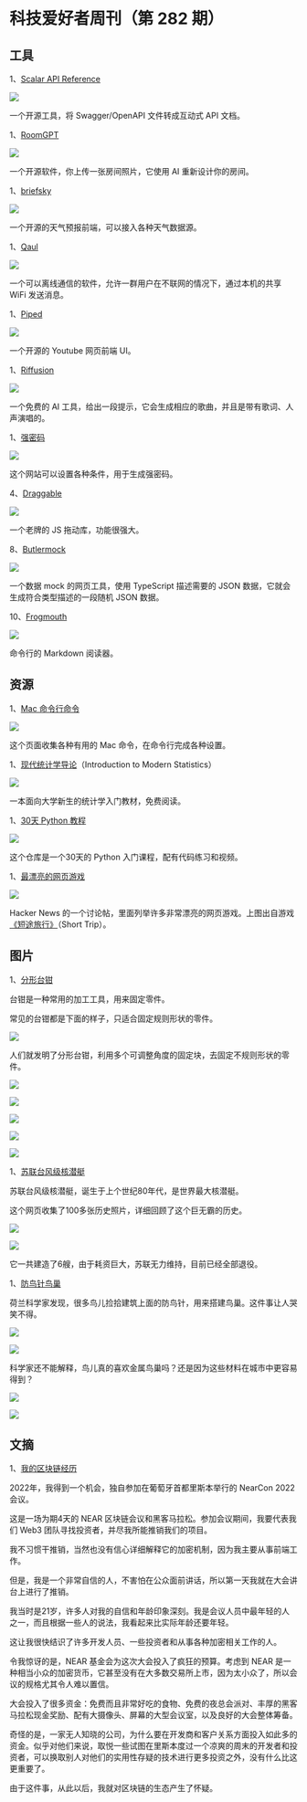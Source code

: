 # 科技爱好者周刊（第 282 期）

## 工具

1、[Scalar API Reference](https://github.com/scalar/scalar)

![](https://cdn.beekka.com/blogimg/asset/202310/bg2023101616.webp)

一个开源工具，将 Swagger/OpenAPI 文件转成互动式 API 文档。

1、[RoomGPT](https://github.com/Nutlope/roomGPT)

![](https://cdn.beekka.com/blogimg/asset/202310/bg2023101701.webp)

一个开源软件，你上传一张房间照片，它使用 AI 重新设计你的房间。

1、[briefsky](https://briefsky.app/)

![](https://cdn.beekka.com/blogimg/asset/202310/bg2023101702.webp)

一个开源的天气预报前端，可以接入各种天气数据源。

1、[Qaul](https://qaul.net/)

![](https://cdn.beekka.com/blogimg/asset/202310/bg2023101801.webp)

一个可以离线通信的软件，允许一群用户在不联网的情况下，通过本机的共享 WiFi 发送消息。

1、[Piped](https://github.com/TeamPiped/Piped)

![](https://cdn.beekka.com/blogimg/asset/202310/bg2023101802.webp)

一个开源的 Youtube 网页前端 UI。

1、[Riffusion](https://www.riffusion.com/)

![](https://cdn.beekka.com/blogimg/asset/202310/bg2023101803.webp)

一个免费的 AI 工具，给出一段提示，它会生成相应的歌曲，并且是带有歌词、人声演唱的。

1、[强密码](https://getstrongpassword.com/)

![](https://cdn.beekka.com/blogimg/asset/202310/bg2023101809.webp)

这个网站可以设置各种条件，用于生成强密码。

4、[Draggable](https://github.com/Shopify/draggable)

![](https://cdn.beekka.com/blogimg/asset/202308/bg2023081802.webp)

一个老牌的 JS 拖动库，功能很强大。

8、[Butlermock](https://butlermock.deno.dev/)

![](https://cdn.beekka.com/blogimg/asset/202308/bg2023082009.webp)

一个数据 mock 的网页工具，使用 TypeScript 描述需要的 JSON 数据，它就会生成符合类型描述的一段随机 JSON 数据。

10、[Frogmouth](https://github.com/Textualize/frogmouth)

![](https://cdn.beekka.com/blogimg/asset/202305/bg2023050101.webp)

命令行的 Markdown 阅读器。

## 资源

1、[Mac 命令行命令](https://git.herrbischoff.com/awesome-macos-command-line/about/)

![](https://cdn.beekka.com/blogimg/asset/202212/bg2022120801.webp)

这个页面收集各种有用的 Mac 命令，在命令行完成各种设置。

1、[现代统计学导论](https://openintro-ims2.netlify.app/)（Introduction to Modern Statistics）

![](https://cdn.beekka.com/blogimg/asset/202310/bg2023101403.webp)

一本面向大学新生的统计学入门教材，免费阅读。

1、[30天 Python 教程](https://github.com/Asabeneh/30-Days-Of-Python)

![](https://cdn.beekka.com/blogimg/asset/202310/bg2023101618.webp)

这个仓库是一个30天的 Python 入门课程，配有代码练习和视频。

1、[最漂亮的网页游戏](https://news.ycombinator.com/item?id=37931804)

![](https://cdn.beekka.com/blogimg/asset/202310/bg2023101902.webp)

Hacker News 的一个讨论帖，里面列举许多非常漂亮的网页游戏。上图出自游戏[《短途旅行》](https://alexanderperrin.com.au/paper/shorttrip/)（Short Trip）。

## 图片

1、[分形台钳](https://airgraver.com/fractal-vise.htm)

台钳是一种常用的加工工具，用来固定零件。

常见的台钳都是下面的样子，只适合固定规则形状的零件。

![](https://cdn.beekka.com/blogimg/asset/202307/bg2023071001.webp)

人们就发明了分形台钳，利用多个可调整角度的固定块，去固定不规则形状的零件。

![](https://cdn.beekka.com/blogimg/asset/202307/bg2023071002.webp)

![](https://cdn.beekka.com/blogimg/asset/202307/bg2023071003.webp)

![](https://cdn.beekka.com/blogimg/asset/202307/bg2023071004.webp)

![](https://cdn.beekka.com/blogimg/asset/202307/bg2023071006.webp)

![](https://cdn.beekka.com/blogimg/asset/202307/bg2023071005.webp)

1、[苏联台风级核潜艇](https://imgur.com/a/xi3P3)

苏联台风级核潜艇，诞生于上个世纪80年代，是世界最大核潜艇。

这个网页收集了100多张历史照片，详细回顾了这个巨无霸的历史。

![](https://cdn.beekka.com/blogimg/asset/202307/bg2023071305.webp)

![](https://cdn.beekka.com/blogimg/asset/202307/bg2023071306.webp)

它一共建造了6艘，由于耗资巨大，苏联无力维持，目前已经全部退役。

1、[防鸟针鸟巢](https://www.naturalis.nl/en/about-us/media/press-releases/rebellious-birds-make-nests-out-of-anti-bird-pins)

荷兰科学家发现，很多鸟儿捡拾建筑上面的防鸟针，用来搭建鸟巢。这件事让人哭笑不得。

![](https://cdn.beekka.com/blogimg/asset/202307/bg2023071311.webp)

![](https://cdn.beekka.com/blogimg/asset/202307/bg2023071702.webp)

科学家还不能解释，鸟儿真的喜欢金属鸟巢吗？还是因为这些材料在城市中更容易得到？

![](https://cdn.beekka.com/blogimg/asset/202307/bg2023071703.webp)

![](https://cdn.beekka.com/blogimg/asset/202307/bg2023071704.webp)

## 文摘

1、[我的区块链经历](https://anicetnougaret.fr/blog/farswap-xp)

2022年，我得到一个机会，独自参加在葡萄牙首都里斯本举行的 NearCon 2022 会议。

这是一场为期4天的 NEAR 区块链会议和黑客马拉松。参加会议期间，我要代表我们 Web3 团队寻找投资者，并尽我所能推销我们的项目。

我不习惯干推销，当然也没有信心详细解释它的加密机制，因为我主要从事前端工作。

但是，我是一个非常自信的人，不害怕在公众面前讲话，所以第一天我就在大会讲台上进行了推销。

我当时是21岁，许多人对我的自信和年龄印象深刻。我是会议人员中最年轻的人之一，而且根据一些人的说法，我看起来比实际年龄还要年轻。

这让我很快结识了许多开发人员、一些投资者和从事各种加密相关工作的人。

令我惊讶的是，NEAR 基金会为这次大会投入了疯狂的预算。考虑到 NEAR 是一种相当小众的加密货币，它甚至没有在大多数交易所上市，因为太小众了，所以会议的规格尤其令人难以置信。

大会投入了很多资金：免费而且非常好吃的食物、免费的夜总会派对、丰厚的黑客马拉松现金奖励、配有大摄像头、屏幕的大型会议室，以及良好的大会整体筹备。

奇怪的是，一家无人知晓的公司，为什么要在开发商和客户关系方面投入如此多的资金。似乎对他们来说，取悦一些试图在里斯本度过一个凉爽的周末的开发者和投资者，可以换取别人对他们的实用性存疑的技术进行更多投资之外，没有什么比这更重要了。

由于这件事，从此以后，我就对区块链的生态产生了怀疑。
